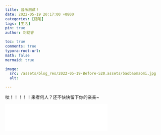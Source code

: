 ```yaml
---
title: 音乐测试！
date: 2022-05-19 20:17:00 +0800
categories: [随笔]
tags: [生活]
pin: true
author: 刘铠睿

toc: true
comments: true
typora-root-url:
math: false
mermaid: true

image:
  src: /assets/blog_res/2022-05-19-Before-520.assets/baobaomaomi.jpg
  alt: 

---
```

呔！！！！！来者何人？还不快快留下你的亲亲~
<iframe frameborder="no" border="0" marginwidth="0" marginheight="0" width="330" height="86"
        src="//music.163.com/outchain/player?type=2&id=1842025914&auto=1&height=66"> </iframe>


